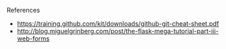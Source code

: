 References
* https://training.github.com/kit/downloads/github-git-cheat-sheet.pdf
* http://blog.miguelgrinberg.com/post/the-flask-mega-tutorial-part-iii-web-forms